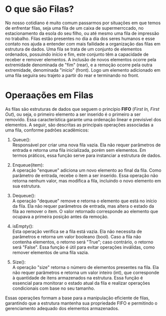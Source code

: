 # O que são Filas?

No nosso cotidiano é muito comum passarmos por situações em que temos de enfrentar filas, seja uma fila de um caixa de supermerrccado, no estacionamento da esola do seu filho, ou até mesmo uma fila de impressão no trabalho. Filas estão presentes no dia a dia dos seres humanos e esse contato nos ajuda a entender com mais failidade a organização das filas em estrutura de dados.
Uma fila se trata de um conjunto de elementos ordenados, possuindo início e fim, este conjunto têm a capacidade de receber e remover elementos. A inclusão de novos elementos ocorre pela extremidade denominada de "fim" (rear), e a remoção ocorre pela outra extremidade, denominada "início" (front). Logo um elemento adicionado em uma fila seguira seu trajeto a partir do rear e terminando no front. 

# Operaações em Filas

As filas são estruturas de dados que seguem o princípio **FIFO** (*First In, First Out*), ou seja, o primeiro elemento a ser inserido é o primeiro a ser removido. Essa característica garante uma ordenação linear e previsível dos elementos. A seguir, são descritas as principais operações associadas a uma fila, conforme padrões acadêmicos:

1. Queue():  
   Responsável por criar uma nova fila vazia. Ela não requer parâmetros de entrada e retorna uma fila inicializada, porém sem elementos. Em termos práticos, essa função serve para instanciar a estrutura de dados.

2. Enqueue(item):  
   A operação "enqueue" adiciona um novo elemento ao final da fila. Como parâmetro de entrada, recebe o item a ser inserido. Essa operação não retorna nenhum valor, mas modifica a fila, incluindo o novo elemento em sua estrutura.

3. Dequeue():  
   A operação "dequeue" remove e retorna o elemento que está no início da fila. Ela não requer parâmetros de entrada, mas altera o estado da fila ao remover o item. O valor retornado corresponde ao elemento que ocupava a primeira posição antes da remoção.

4. isEmpty():  
   Esta operação verifica se a fila está vazia. Ela não necessita de parâmetros e retorna um valor booleano (bool). Caso a fila não contenha elementos, o retorno será "True"; caso contrário, o retorno será "False". Essa função é útil para evitar operações inválidas, como remover elementos de uma fila vazia.

5. Size():  
   A operação "size" retorna o número de elementos presentes na fila. Ela não requer parâmetros e retorna um valor inteiro (int), que corresponde à quantidade de itens armazenados na estrutura. Essa função é essencial para monitorar o estado atual da fila e realizar operações condicionais com base no seu tamanho.

Essas operações formam a base para a manipulação eficiente de filas, garantindo que a estrutura mantenha sua propriedade FIFO e permitindo o gerenciamento adequado dos elementos armazenados.





